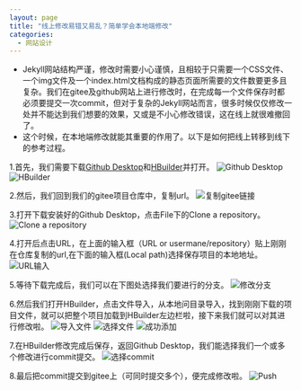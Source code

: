 ```yaml
---
layout: page
title: "线上修改易错又易乱？简单学会本地端修改"
categories:
  - 网站设计
---
```



- Jekyll网站结构严谨，修改时需要小心谨慎，且相较于只需要一个CSS文件、一个img文件及一个index.html文档构成的静态页面所需要的文件数要更多且复杂。我们在gitee及github网站上进行修改时，在完成每一个文件保存时都必须要提交一次commit，但对于复杂的Jekyll网站而言，很多时候仅仅修改一处并不能达到我们想要的效果，又或是不小心修改错误，这在线上就很难撤回了。
- 这个时候，在本地端修改就能其重要的作用了。以下是如何把线上转移到线下的参考过程。

1.首先，我们需要下载[Github Desktop](https://desktop.github.com/)和[HBuilder](http://www.dcloud.io/hbuilderx.html)并打开。
![Github Desktop](https://gitee.com/jiayichen/jiayichen/raw/gh-pages/assets/images/Github%20Desktop%E4%B8%8B%E8%BD%BD.png)
![HBuilder](https://gitee.com/jiayichen/jiayichen/raw/gh-pages/assets/images/HBuilder%E4%B8%8B%E8%BD%BD.png)

2.然后，我们回到我们的gitee项目仓库中，复制url。
![复制gitee链接](https://gitee.com/jiayichen/jiayichen/raw/gh-pages/assets/images/gitee%E9%93%BE%E6%8E%A5.png)

3.打开下载安装好的Github Desktop，点击File下的Clone a repository。
![Clone a repository](https://gitee.com/jiayichen/jiayichen/raw/gh-pages/assets/images/Clone%20a%20repository%E6%8C%89%E9%92%AE.png)

4.打开后点击URL，在上面的输入框（URL or usermane/repository）贴上刚刚在仓库复制的url,在下面的输入框(Local path)选择保存项目的本地地址。
![URL输入](https://gitee.com/jiayichen/jiayichen/raw/gh-pages/assets/images/URL%E8%BE%93%E5%85%A5.png)

5.等待下载完成后，我们可以在下图处选择我们要进行的分支。
![修改分支](https://gitee.com/jiayichen/jiayichen/raw/gh-pages/assets/images/%E4%BF%AE%E6%94%B9%E5%88%86%E6%94%AF.png)

6.然后我们打开HBuilder，点击文件导入，从本地问目录导入，找到刚刚下载的项目文件，就可以把整个项目加载到HBuilder左边栏啦，接下来我们就可以对其进行修改啦。
![导入文件](https://gitee.com/jiayichen/jiayichen/raw/gh-pages/assets/images/%E5%AF%BC%E5%85%A5%E6%96%87%E4%BB%B6.png)
![选择文件](https://gitee.com/jiayichen/jiayichen/raw/gh-pages/assets/images/%E9%80%89%E6%8B%A9%E6%96%87%E4%BB%B6.png)
![成功添加](https://gitee.com/jiayichen/jiayichen/raw/gh-pages/assets/images/%E6%88%90%E5%8A%9F%E6%B7%BB%E5%8A%A0.png)

7.在HBuilder修改完成后保存，返回Github Desktop，我们能选择我们一个或多个修改进行commit提交。
![选择commit](https://gitee.com/jiayichen/jiayichen/raw/gh-pages/assets/images/%E9%80%89%E6%8B%A9commit.png)

8.最后把commit提交到gitee上（可同时提交多个），便完成修改啦。
![Push](https://gitee.com/jiayichen/jiayichen/raw/gh-pages/assets/images/Push.png)


